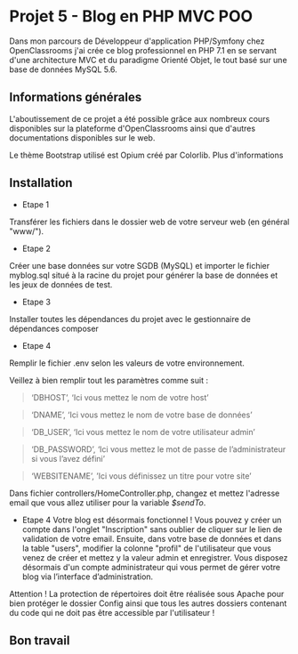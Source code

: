 Projet 5 - Blog en PHP MVC POO
==============================
Dans mon parcours de Développeur d'application PHP/Symfony chez OpenClassrooms j'ai crée ce blog professionnel en PHP 7.1 en se servant d'une architecture MVC et du paradigme Orienté Objet, le tout basé sur une base de données MySQL 5.6.  

Informations générales
---------------------------  
L'aboutissement de ce projet a été possible grâce aux nombreux cours disponibles sur la plateforme d'OpenClassrooms ainsi que d'autres documentations disponibles sur le web.  

Le thème Bootstrap utilisé est Opium créé par Colorlib. Plus d'informations 

Installation
-------------- 

* Etape 1

Transférer les fichiers dans le dossier web de votre serveur web (en général "www/").

* Etape 2

Créer une base données sur votre SGDB (MySQL) et importer le fichier myblog.sql situé à la racine du projet pour générer la base de données et les jeux de données de test.

* Etape 3

Installer toutes les dépendances du projet avec le gestionnaire de dépendances composer

* Etape 4

Remplir le fichier .env selon les valeurs de votre environnement.

Veillez à bien remplir tout les paramètres comme suit :

> ‘DBHOST’, ‘Ici vous mettez le nom de votre host’

> ‘DNAME’, ‘Ici vous mettez le nom de votre base de données’

> ‘DB_USER’, ‘Ici vous mettez le nom de votre utilisateur admin’

>‘DB_PASSWORD’, ‘Ici vous mettez le mot de passe de l’administrateur si vous l’avez défini’

>‘WEBSITENAME’, ’Ici vous définissez un titre pour votre site’
  

Dans fichier controllers/HomeController.php, changez et mettez l'adresse email que vous allez utiliser pour la variable *$sendTo*.
  

* Etape 4
 Votre blog est désormais fonctionnel ! Vous pouvez y créer un compte dans l'onglet "Inscription" sans oublier de cliquer sur le lien de validation de votre email. Ensuite, dans votre base de données et dans la table "users", modifier la colonne "profil" de l'utilisateur que vous venez de créer et mettez y la valeur admin et enregistrer. Vous disposez désormais d'un compte administrateur qui vous permet de gérer votre blog via l’interface d’administration.  

Attention ! La protection de répertoires doit être réalisée sous Apache pour bien protéger le dossier Config ainsi que tous les autres dossiers contenant du code qui ne doit pas être accessible par l'utilisateur !

Bon travail
-------------